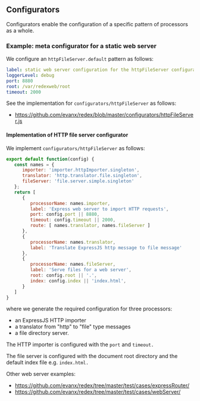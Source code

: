 
## Configurators

Configurators enable the configuration of a specific pattern of processors as a whole.


### Example: meta configurator for a static web server

We configure an `httpFileServer.default` pattern as follows:
```yaml
label: static web server configuration for the httpFileServer configurator
loggerLevel: debug
port: 8880
root: /var/redexweb/root
timeout: 2000
```
See the implementation for `configurators/httpFileServer` as follows:
- https://github.com/evanx/redex/blob/master/configurators/httpFileServer.js

#### Implementation of HTTP file server configurator

We implement `configurators/httpFileServer` as follows:
```javascript
export default function(config) {
   const names = {
      importer: 'importer.httpImporter.singleton',
      translator: 'http.translator.file.singleton',
      fileServer: 'file.server.simple.singleton'
   };
   return [
      {
         processorName: names.importer,
         label: 'Express web server to import HTTP requests',
         port: config.port || 8880,
         timeout: config.timeout || 2000,
         route: [ names.translator, names.fileServer ]
      },
      {
         processorName: names.translator,
         label: 'Translate ExpressJS http message to file message'
      },
      {
         processorName: names.fileServer,
         label: 'Serve files for a web server',
         root: config.root || '.',
         index: config.index || 'index.html',
      }
   ]
}
```
where we generate the required configuration for three processors:
- an ExpressJS HTTP importer
- a translator from "http" to "file" type messages
- a file directory server.

The HTTP importer is configured with the `port` and `timeout.`

The file server is configured with the document root directory and the default index file e.g. `index.html.`

Other web server examples:
- https://github.com/evanx/redex/tree/master/test/cases/expressRouter/
- https://github.com/evanx/redex/tree/master/test/cases/webServer/
